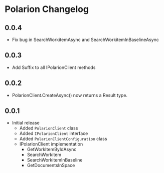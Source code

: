 # Polarion Changelog

## 0.0.4

- Fix bug in SearchWorkitemAsync and SearchWorkitemInBaselineAsync

## 0.0.3

- Add Suffix to all IPolarionClient methods

## 0.0.2

- PolarionClient.CreateAsync() now returns a Result<PolarionClient> type.

## 0.0.1

- Initial release
    - Added `PolarionClient` class
    - Added `IPolarionClient` interface
    - Added `PolarionClientConfiguration` class
    - IPolarionClient implementation
        - GetWorkItemByIdAsync
        - SearchWorkitem
        - SearchWorkitemInBaseline
        - GetDocumentsInSpace
  